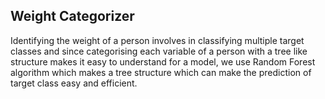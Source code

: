 ## Weight Categorizer

Identifying the weight of a person involves in classifying multiple target classes and since categorising each variable of a person with a tree like structure makes it easy to understand for a model, we use Random Forest algorithm which makes a tree structure which can make the prediction of target class easy and efficient.